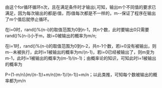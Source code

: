 由这个for循环循环n次，且在满足条件时才输出i,可知，输出m个不同值的要求已满足，因为每次输出的都是i值，而i值每次都是不一样的，m--保证了程序在输出了m个值后就停止循环。 

在i=0时，rand()%(n-i)的取值范围为0到n-1，共n个数，此时要输出0只需要rand()%(n-i)小于m，故i=0被输出的概率为m/n; 

在i=1时，rand()%(n-i)的取值范围为0到n-2，共n-1个数，若i=0没有被输出，则m--未被执行，此时i=1被输出的概率为m/(n-1)，若i=0已经被输出了，则m变为m-1，此时i=1被输出的概率为(m-1)/(n-1)；由概率论的知识，可知此时i=1被输出的概率为 

P=(1-m/n)*(m/(n-1))+m/n*((m-1)/(n-1))=m/n；以此类推，可知每个数被输出的概率都为m/n